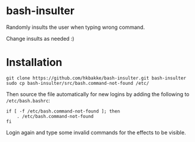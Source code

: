 # bash-insulter
Randomly insults the user when typing wrong command.

Change insults as needed :)

# Installation

    git clone https://github.com/hkbakke/bash-insulter.git bash-insulter
    sudo cp bash-insulter/src/bash.command-not-found /etc/

Then source the file automatically for new logins by adding the following to `/etc/bash.bashrc`:
```
if [ -f /etc/bash.command-not-found ]; then
    . /etc/bash.command-not-found
fi
```
Login again and type some invalid commands for the effects to be visible.
